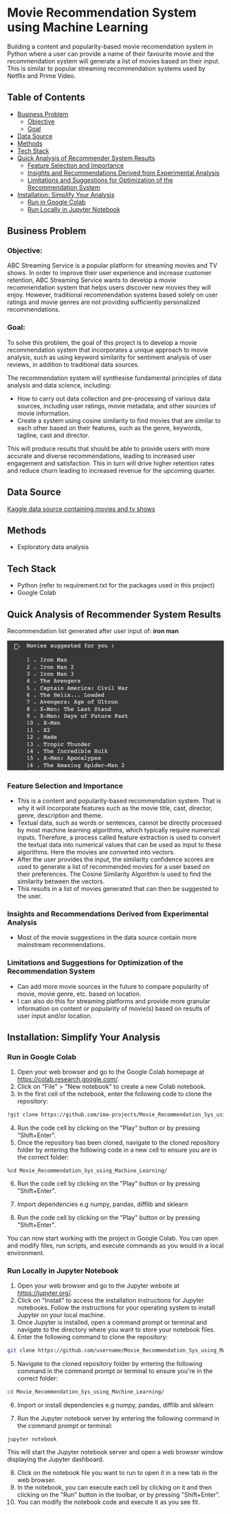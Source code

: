 # Movie Recommendation System using Machine Learning

Building a content and popularity-based movie recomendation system in Python where a user can provide a name of their favourite movie and the recommendation system will generate a list of movies based on their input. This is similar to popular streaming recommendation systems used by Netflix and Prime Video. 

## Table of Contents
- [Business Problem](#business-problem)
  * [Objective](#objective)
  * [Goal](#goal)
- [Data Source](#data-source)
- [Methods](#methods)
- [Tech Stack](#tech-stack)
- [Quick Analysis of Recommender System Results](#quick-analysis-of-recommender-system-results)
  * [Feature Selection and Importance](#feature-selection-and-importance)
  * [Insights and Recommendations Derived from Experimental Analysis](#insights-and-recommendations-derived-from-experimental-analysis)
  * [Limitations and Suggestions for Optimization of the Recommendation System](#limitations-and-suggestions-for-optimization-of-the-recommendation-system)
- [Installation: Simplify Your Analysis](#installation-simplify-your-analysis)
  * [Run in Google Colab](#run-in-google-colab)
  * [Run Locally in Jupyter Notebook](#run-locally-in-jupyter-notebook)




## Business Problem
### Objective:
ABC Streaming Service is a popular platform for streaming movies and TV shows. In order to improve their user experience and increase customer retention, ABC Streaming Service wants to develop a movie recommendation system that helps users discover new movies they will enjoy. However, traditional recommendation systems based solely on user ratings and movie genres are not providing sufficiently personalized recommendations. 

### Goal:
To solve this problem, the goal of this project is to develop a movie recommendation system that incorporates a unique approach to movie analysis, such as using keyword similarity for sentiment analysis of user reviews, in addition to traditional data sources.

The recommendation system will synthesise fundamental principles of data analysis and data science, including:
* How to carry out data collection and pre-processing of various data sources, including user ratings, movie metadata, and other sources of movie information. 
* Create a system using cosine similarity to find movies that are similar to each other based on their features, such as the genre, keywords, tagline, cast and director. 

This will produce results that should be able to provide users with more accurate and diverse recommendations, leading to increased user engagement and satisfaction. This in turn will drive higher retention rates and reduce churn leading to increased revenue for the upcoming quarter.

## Data Source
[Kaggle data source containing movies and tv shows](https://www.kaggle.com/datasets/rachanakoniki/movies)

## Methods
- Exploratory data analysis

## Tech Stack
- Python (refer to requirement.txt for the packages used in this project)
- Google Colab

## Quick Analysis of Recommender System Results
Recommendation list generated after user input of: **iron man**

<img src="./img-movrec.png" alt="movie recs">

### Feature Selection and Importance
- This is a content and popularity-based recommendation system. That is why it will incorporate features such as the movie title, cast, director, genre, description and theme. 
- Textual data, such as words or sentences, cannot be directly processed by most machine learning algorithms, which typically require numerical inputs. Therefore, a process called feature extraction is used to convert the textual data into numerical values that can be used as input to these algorithms. Here the movies are converted into vectors.
- After the user provides the input, the similarity confidence scores are used to generate a list of recommended movies for a user based on their preferences. The Cosine Similarity Algorithm is used to find the similarity between the vectors.
- This results in a list of movies generated that can then be suggested to the user.

### Insights and Recommendations Derived from Experimental Analysis
- Most of the movie suggestions in the data source contain more mainstream recommendations.

### Limitations and Suggestions for Optimization of the Recommendation System
- Can add more movie sources in the future to compare popularity of movie, movie genre, etc. based on location. 
- I can also do this for streaming platforms and provide more granular information on content or popularity of movie(s) based on results of user input and/or location. 

## Installation: Simplify Your Analysis
### Run in Google Colab
1. Open your web browser and go to the Google Colab homepage at https://colab.research.google.com/.
2. Click on "File" > "New notebook" to create a new Colab notebook.
3. In the first cell of the notebook, enter the following code to clone the repository:
```bash
!git clone https://github.com/ima-projects/Movie_Recommendation_Sys_using_Machine_Learning.git
```
4. Run the code cell by clicking on the "Play" button or by pressing "Shift+Enter".
5. Once the repository has been cloned, navigate to the cloned repository folder by entering the following code in a new cell to ensure you are in the correct folder:
```shell
%cd Movie_Recommendation_Sys_using_Machine_Learning/
```
6. Run the code cell by clicking on the "Play" button or by pressing "Shift+Enter".
7. Import dependencies e.g numpy, pandas, difflib and sklearn

8. Run the code cell by clicking on the "Play" button or by pressing "Shift+Enter".

You can now start working with the project in Google Colab. You can open and modify files, run scripts, and execute commands as you would in a local environment.



### Run Locally in Jupyter Notebook
1. Open your web browser and go to the Jupyter website at https://jupyter.org/.
2. Click on "Install" to access the installation instructions for Jupyter notebooks. Follow the instructions for your operating system to install Jupyter on your local machine.
3. Once Jupyter is installed, open a command prompt or terminal and navigate to the directory where you want to store your notebook files.
4. Enter the following command to clone the repository:
```bash
git clone https://github.com/username/Movie_Recommendation_Sys_using_Machine_Learning.git
```
5. Navigate to the cloned repository folder by entering the following command in the command prompt or terminal to ensure you're in the correct folder:
```bash
cd Movie_Recommendation_Sys_using_Machine_Learning/
```
6. Import or install dependencies e.g numpy, pandas, difflib and sklearn

7. Run the Jupyter notebook server by entering the following command in the command prompt or terminal:
```
jupyter notebook
```
This will start the Jupyter notebook server and open a web browser window displaying the Jupyter dashboard.

8. Click on the notebook file you want to run to open it in a new tab in the web browser.
9. In the notebook, you can execute each cell by clicking on it and then clicking on the "Run" button in the toolbar, or by pressing "Shift+Enter".
10. You can modify the notebook code and execute it as you see fit.



